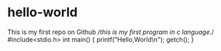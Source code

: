 # hello-world
This is my first repo on Github
/*this is my first program in c language.*/
#include<stdio.h>
int main()
{
printf("Hello,World\n");
getch();
}
